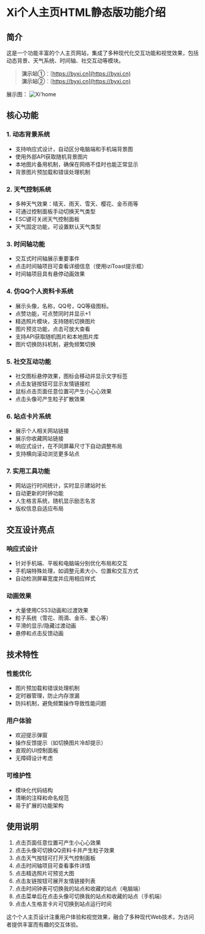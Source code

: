 # Xi个人主页HTML静态版功能介绍

## 简介

这是一个功能丰富的个人主页网站，集成了多种现代化交互功能和视觉效果，包括动态背景、天气系统、时间轴、社交互动等模块。

>**演示站①**：[https://byxi.cn](https://byxi.cn)  
>**演示站②**：[https://byxi.cn](https://byxi.cn)  

展示图：
![Xi'home](https://img.alicdn.com/imgextra/i3/2210630057461/O1CN01XF8eIS24zC7ULYuLs_!!2210630057461.png)


## 核心功能

### 1. 动态背景系统
- 支持响应式设计，自动区分电脑端和手机端背景图
- 使用外部API获取随机背景图片
- 本地图片备用机制，确保在网络不佳时也能正常显示
- 背景图片预加载和错误处理机制

### 2. 天气控制系统
- 多种天气效果：晴天、雨天、雪天、樱花、金币雨等
- 可通过控制面板手动切换天气类型
- ESC键可关闭天气控制面板
- 天气固定功能，可设置默认天气类型

### 3. 时间轴功能
- 交互式时间轴展示重要事件
- 点击时间轴项目可查看详细信息（使用iziToast提示框）
- 时间轴项目具有悬停动画效果

### 4. 仿QQ个人资料卡系统
- 展示头像，名称，QQ号，QQ等级图标。
- 点赞功能，可点赞同时并显示+1
- 精选照片模块，支持随机切换图片
- 图片预览功能，点击可放大查看
- 支持API获取随机图片和本地图片库
- 图片切换防抖机制，避免频繁切换

### 5. 社交互动功能
- 社交图标悬停效果，图标会移动并显示文字标签
- 点击友链按钮可显示友情链接栏
- 鼠标点击页面任意位置可产生小心心效果
- 点击头像可产生粒子扩散效果

### 6. 站点卡片系统
- 展示个人相关网站链接
- 展示你收藏网站链接
- 响应式设计，在不同屏幕尺寸下自动调整布局
- 支持横向滚动浏览更多站点

### 7. 实用工具功能
- 网站运行时间统计，实时显示建站时长
- 自动更新的时钟功能
- 人生格言系统，随机显示励志名言
- 版权信息自适应布局

## 交互设计亮点


### 响应式设计
- 针对手机端、平板和电脑端分别优化布局和交互
- 手机端特殊处理，如调整元素大小、位置和交互方式
- 自动检测屏幕宽度并应用相应样式

### 动画效果
- 大量使用CSS3动画和过渡效果
- 粒子系统（雪花、雨滴、金币、爱心等）
- 平滑的显示/隐藏过渡动画
- 悬停和点击反馈动画

## 技术特性

### 性能优化
- 图片预加载和错误处理机制
- 定时器管理，防止内存泄漏
- 防抖机制，避免频繁操作导致性能问题

### 用户体验
- 欢迎提示弹窗
- 操作反馈提示（如切换图片冷却提示）
- 直观的UI控制面板
- 无障碍设计考虑

### 可维护性
- 模块化代码结构
- 清晰的注释和命名规范
- 易于扩展的功能架构

## 使用说明

1. 点击页面任意位置可产生小心心效果
2. 点击头像可切换QQ资料卡并产生粒子效果
3. 点击天气按钮可打开天气控制面板
4. 点击时间轴项目可查看事件详情
5. 点击精选照片可预览大图
6. 点击友链按钮可展开友情链接列表
7. 点击时间钟表可切换我的站点和收藏的站点（电脑端）
8. 点击菜单后在点击头像可切换我的站点和收藏的站点（手机端）
9. 点击人生格言卡片可切换到站点运行时间

这个个人主页设计注重用户体验和视觉效果，融合了多种现代Web技术，为访问者提供丰富而有趣的交互体验。
